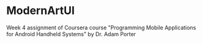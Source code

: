 ModernArtUI
===========

Week 4 assignment of Coursera course "Programming Mobile Applications for Android Handheld Systems" by Dr. Adam Porter
